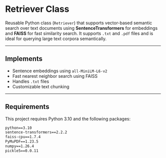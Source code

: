 # Retriever Class

Reusable Python class (`Retriever`) that supports vector-based semantic search over text documents using **SentenceTransformers** for embeddings and **FAISS** for fast similarity search. It supports `.txt` and `.pdf` files and is ideal for querying large text corpora semantically.

---

## Implements

- Sentence embeddings using `all-MiniLM-L6-v2`
- Fast nearest neighbor search using FAISS
- Handles `.txt` files
- Customizable text chunking

---

## Requirements

This project requires Python 3.10 and the following packages:

```txt
python==3.10
sentence-transformers==2.2.2
faiss-cpu==1.7.4
PyMuPDF==1.23.5
numpy==1.26.4
pickle5==0.0.11
